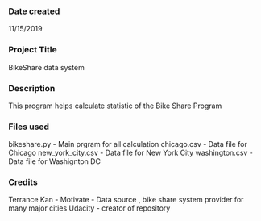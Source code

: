 ### Date created
11/15/2019

### Project Title
BikeShare data system

### Description
This program helps calculate statistic of the Bike Share Program

### Files used
bikeshare.py        - Main prgram for all calculation
chicago.csv         - Data file for Chicago
new_york_city.csv   - Data file for New York City
washington.csv      - Data file for Washignton DC

### Credits
Terrance Kan - 
Motivate - Data source , bike share system provider for many major cities
Udacity - creator of repository

